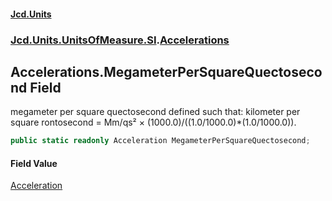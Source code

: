 #### [Jcd.Units](index.md 'index')
### [Jcd.Units.UnitsOfMeasure.SI](Jcd.Units.UnitsOfMeasure.SI.md 'Jcd.Units.UnitsOfMeasure.SI').[Accelerations](Accelerations.md 'Jcd.Units.UnitsOfMeasure.SI.Accelerations')

## Accelerations.MegameterPerSquareQuectosecond Field

megameter per square quectosecond defined such that: kilometer per square rontosecond = Mm/qs² × (1000.0)/((1.0/1000.0)*(1.0/1000.0)).

```csharp
public static readonly Acceleration MegameterPerSquareQuectosecond;
```

#### Field Value
[Acceleration](Acceleration.md 'Jcd.Units.UnitTypes.Acceleration')